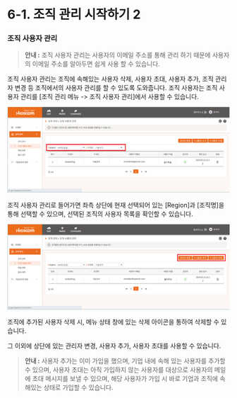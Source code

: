 # 6-1. 조직 관리 시작하기 2



### **조직 사용자 관리**

> **안내 :** 조직 사용자 관리는 사용자의 이메일 주소를 통해 관리 하기 때문에 사용자의 이메일 주소를 알아두면 쉽게 사용 할 수 있습니다.

조직 사용자 관리는 조직에 속해있는 사용자 삭제, 사용자 초대, 사용자 추가, 조직 관리자 변경 등 조직에서의 사용자 관리를 할 수 있도록 도와줍니다. 조직 사용자는 조직 사용자 관리를 \[조직 관리 메뉴 -&gt; 조직 사용자 관리\]에서 사용할 수 있습니다.

![](../.gitbook/assets/image%20%2859%29.png)

조직 사용자 관리로 들어가면 좌측 상단에 현재 선택되어 있는 \[Region\]과 \[조직명\]을 통해 선택할 수 있으며, 선택된 조직의 사용자 목록을 확인할 수 있습니다.

![](../.gitbook/assets/image%20%2875%29.png)

조직에 추가된 사용자 삭제 시, 메뉴 상태 창에 있는 삭제 아이콘을 통하여 삭제할 수 있습니다.

그 이외에 상단에 있는 관리자 변경, 사용자 추가, 사용자 초대를 사용할 수 있습니다.

> **안내 :** 사용자 추가는 이미 가입을 했으며, 기업 내에 속해 있는 사용자를 추가할 수 있으며, 사용자 초대는 아직 가입하지 않는 사용자를 대상으로 사용자의 메일에 초대 메시지를 보낼 수 있으며, 해당 사용자가 가입 시 바로 기업과 조직에 속해있는 상태로 가입할 수 있습니다.

